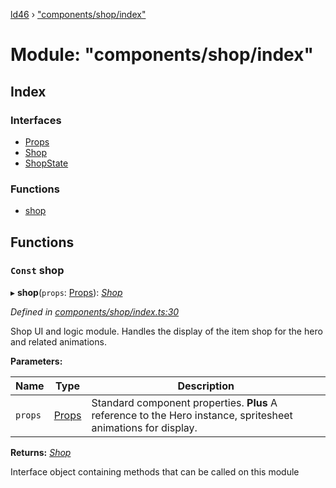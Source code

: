 [ld46](../README.md) › ["components/shop/index"](_components_shop_index_.md)

# Module: "components/shop/index"

## Index

### Interfaces

* [Props](../interfaces/_components_shop_index_.props.md)
* [Shop](../interfaces/_components_shop_index_.shop.md)
* [ShopState](../interfaces/_components_shop_index_.shopstate.md)

### Functions

* [shop](_components_shop_index_.md#const-shop)

## Functions

### `Const` shop

▸ **shop**(`props`: [Props](../interfaces/_components_background_index_.props.md)): *[Shop](../interfaces/_components_shop_index_.shop.md)*

*Defined in [components/shop/index.ts:30](https://github.com/jrod-disco/ld46-keepalive/blob/2baec31/src/components/shop/index.ts#L30)*

Shop UI and logic module. Handles the display of the item shop for the hero and related animations.

**Parameters:**

Name | Type | Description |
------ | ------ | ------ |
`props` | [Props](../interfaces/_components_background_index_.props.md) | Standard component properties.  **Plus** A reference to the Hero instance, spritesheet animations for display.  |

**Returns:** *[Shop](../interfaces/_components_shop_index_.shop.md)*

Interface object containing methods that can be called on this module
